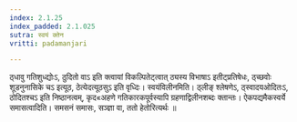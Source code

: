 ```yaml
---
index: 2.1.25
index_padded: 2.1.025
sutra: स्वयं क्तेन
vritti: padamanjari

---
```

 ठ्धावु गतिशुध्द्योःऽ, ठुदितो वाऽ इति क्त्वायां विकल्पितेट्त्वात् ठ्यस्य विभाषाऽ इतीट्प्रतिषेधः, ठ्च्छवोः शूडनुनासिके चऽ इत्यूठ, ठेत्येदत्यूठसुऽ इति वृध्दिः। स्वयंविलीनमिति। ठ्लीङ् श्लेषणेऽ, ठ्स्वादयओदितःऽ, ठोदितश्चऽ इति निष्ठानत्वम्, कृद«अहणे गतिकारकपूर्वस्यापि ग्रहणाद्विलीनशब्दः क्तान्तः। ऐकपद्यमैकस्वर्ये समासत्वादिति। समसनं समासः, सञ्ज्ञा वा, ततो हेतोरित्यर्थः ॥